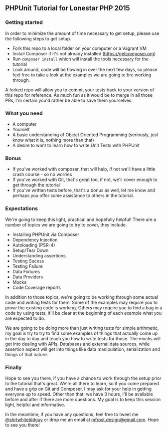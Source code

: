 ## PHPUnit Tutorial for Lonestar PHP 2015

### Getting started

In order to minimize the amount of time necessary to get setup, please use the following steps to get setup.

* Fork this repo to a local folder on your computer or a Vagrant VM
* Install Composer if it's not already installed (https://getcomposer.org)
* Run ```composer install``` which will install the tools necessary for the tutorial
* Look around, code will be flowing in over the next few days, so please feel free to take a look at the examples we are going to bre working through.

A forked repo will allow you to commit your tests back to your version of this repo for reference. As much fun as it would be to merge in all those PRs, I'm certain you'd rather be able to save them yourselves.

### What you need

* A computer
* Yourself
* A basic understanding of Object Oriented Programming (seriously, just know what it is, nothing more than that)
* A desire to want to learn how to write Unit Tests with PHPUnit

### Bonus

* If you've worked with composer, that will help, if not we'll have a little crash course - so no worries
* If you've worked with Git, that's great too, if not, we'll cover enough to get through the tutorial
* If you've written tests before, that's a bonus as well, let me know and perhaps you offer some assistance to others in the tutorial.

### Expectations

We're going to keep this light, practical and hopefully helpful! There are a number of topics we are going to try to cover, they include.

* Installing PHPUnit via Composer
* Dependency Injection
* Autoloading (PSR-4)
* Setup/Tear Down
* Understanding assertions
* Testing Sucess
* Testing Failure
* Data Fixtures
* Data Providers
* Mocks
* Code Coverage reports

In addition to those topics, we're going to be working through some actual code and writing tests for them. Some of the examples may require you to prove the existing code is working. Others may require you to find a bug in a code by using tests, it'll be clear at the beginning of each example what you are expected to do.

We are going to be doing more than just writing tests for simple arithmetic, my goal is try to try to find some examples of things that actually come up in the day to day and teach you how to write tests for those. The mocks will get into dealing with APIs, Databases and external data sources, while assertion aspect will get into things like data manipulation, serialization and things of that nature.

### Finally

Hope to see you there, if you have a chance to work through the setup prior to the tutorial that's great. We're all there to learn, so if you come prepared and have a grip on Git and Composer, I may ask for your help in getting everyone up to speed. Other than that, we have 3 hours, I'll be available before and after if there are more questions. My goal is to keep this session light, helpful and informative.

In the meantime, if you have any questions, feel free to tweet me [@shrtwhitebldguy](https://twitter.com/shrtwhitebldguy) or drop me an email at mfrost.design@gmail.com. Hope to see you there!
